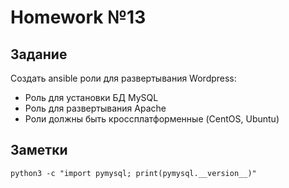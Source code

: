 # Homework №13

## Задание

Создать ansible роли для развертывания Wordpress:
- Роль для установки БД MySQL
- Роль для развертывания Apache
- Роли должны быть кроссплатформенные (CentOS, Ubuntu)

## Заметки

```shell
python3 -c "import pymysql; print(pymysql.__version__)"
```